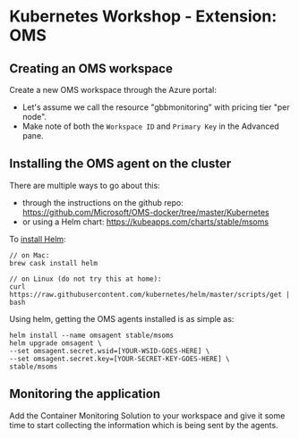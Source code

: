 # Kubernetes Workshop - Extension: OMS

## Creating an OMS workspace

Create a new OMS workspace through the Azure portal:
- Let's assume we call the resource "gbbmonitoring" with pricing tier "per node". 
- Make note of both the `Workspace ID` and `Primary Key` in the Advanced pane. 

## Installing the OMS agent on the cluster

There are multiple ways to go about this:
- through the instructions on the github repo: https://github.com/Microsoft/OMS-docker/tree/master/Kubernetes 
- or using a Helm chart: https://kubeapps.com/charts/stable/msoms

To [install Helm](https://github.com/kubernetes/helm/blob/master/docs/install.md):
~~~ 
// on Mac:
brew cask install helm

// on Linux (do not try this at home):
curl https://raw.githubusercontent.com/kubernetes/helm/master/scripts/get | bash
~~~

Using helm, getting the OMS agents installed is as simple as:
~~~
helm install --name omsagent stable/msoms
helm upgrade omsagent \
--set omsagent.secret.wsid=[YOUR-WSID-GOES-HERE] \
--set omsagent.secret.key=[YOUR-SECRET-KEY-GOES-HERE] \
stable/msoms
~~~

## Monitoring the application

Add the Container Monitoring Solution to your workspace and give it some time to start collecting the information which is being sent by the agents.

